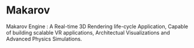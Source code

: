 # Makarov
Makarov Engine :
  A Real-time 3D Rendering life-cycle Application, Capable of building scalable VR applications, Architectual Visualizations and        Advanced Physics Simulations. 
